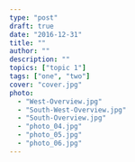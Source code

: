 ```yaml
---
type: "post"
draft: true
date: "2016-12-31"
title: ""
author: ""
description: ""
topics: ["topic 1"]
tags: ["one", "two"]
cover: "cover.jpg"
photo:
  - "West-Overview.jpg"
  - "South-West-Overview.jpg"
  - "South-Overview.jpg"
  - "photo_04.jpg"
  - "photo_05.jpg"
  - "photo_06.jpg"
---
```

